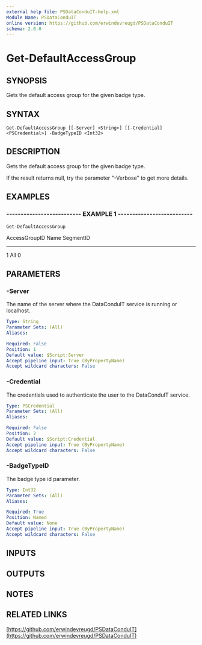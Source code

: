 ```yaml
---
external help file: PSDataConduIT-help.xml
Module Name: PSDataConduIT
online version: https://github.com/erwindevreugd/PSDataConduIT
schema: 2.0.0
---
```


# Get-DefaultAccessGroup

## SYNOPSIS
Gets the default access group for the given badge type.

## SYNTAX

```
Get-DefaultAccessGroup [[-Server] <String>] [[-Credential] <PSCredential>] -BadgeTypeID <Int32>
```

## DESCRIPTION
Gets the default access group for the given badge type. 

If the result returns null, try the parameter "-Verbose" to get more details.

## EXAMPLES

### -------------------------- EXAMPLE 1 --------------------------
```
Get-DefaultAccessGroup
```

AccessGroupID Name                                     SegmentID
------------- ----                                     ---------
1             All                                      0

## PARAMETERS

### -Server
The name of the server where the DataConduIT service is running or localhost.

```yaml
Type: String
Parameter Sets: (All)
Aliases: 

Required: False
Position: 1
Default value: $Script:Server
Accept pipeline input: True (ByPropertyName)
Accept wildcard characters: False
```

### -Credential
The credentials used to authenticate the user to the DataConduIT service.

```yaml
Type: PSCredential
Parameter Sets: (All)
Aliases: 

Required: False
Position: 2
Default value: $Script:Credential
Accept pipeline input: True (ByPropertyName)
Accept wildcard characters: False
```

### -BadgeTypeID
The badge type id parameter.

```yaml
Type: Int32
Parameter Sets: (All)
Aliases: 

Required: True
Position: Named
Default value: None
Accept pipeline input: True (ByPropertyName)
Accept wildcard characters: False
```

## INPUTS

## OUTPUTS

## NOTES

## RELATED LINKS

[https://github.com/erwindevreugd/PSDataConduIT](https://github.com/erwindevreugd/PSDataConduIT)

